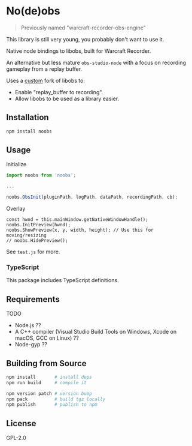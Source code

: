 # No(de)obs
> Previously named "warcraft-recorder-obs-engine"

This library is still very young, you probably don't want to use it.

Native node bindings to libobs, built for Warcraft Recorder. 

An alternative but less mature `obs-studio-node` with a focus on recording gameplay from a replay buffer.

Uses a [custom](https://github.com/aza547/warcraft-recorder-obs-studio) fork of libobs to:
- Enable "replay_buffer to recording".
- Allow libobs to be used as a library easier.

## Installation

```bash
npm install noobs
```

## Usage

Initialize
```javascript
import noobs from 'noobs';

...

noobs.ObsInit(pluginPath, logPath, dataPath, recordingPath, cb);
```

Overlay
```
const hwnd = this.mainWindow.getNativeWindowHandle();
noobs.InitPreview(hwnd);
noobs.ShowPreview(x, y, width, height); // Use this for moving/resizing
// noobs.HidePreview();
```

See `test.js` for more.

### TypeScript

This package includes TypeScript definitions.

## Requirements

TODO

- Node.js ??
- A C++ compiler (Visual Studio Build Tools on Windows, Xcode on macOS, GCC on Linux) ??
- Node-gyp ??

## Building from Source

```bash
npm install       # install deps
npm run build     # compile it

npm version patch # version bump
npm pack          # build tgz locally
npm publish       # publish to npm
```

## License

GPL-2.0
